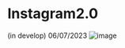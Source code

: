 # Instagram2.0
(in develop) 06/07/2023
![image](https://github.com/DevKaliper/Instagram2.0/assets/122651755/00e106fd-0cf7-4029-a72a-1558b8947bf1)
